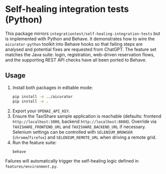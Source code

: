 # Self-healing integration tests (Python)

This package mirrors `integrationtest/self-healing-integration-tests` but is implemented with Python and Behave.
It demonstrates how to wire the `aicurator-python` toolkit into Behave hooks so that failing steps are analysed
and potential fixes are requested from ChatGPT. The feature set matches the Java suite: login, registration,
web-driven reservation flows, and the supporting REST API checks have all been ported to Behave.

## Usage

1. Install both packages in editable mode:
   ```bash
   pip install -e ../aicurator
   pip install -e .
   ```
2. Export your `OPENAI_API_KEY`.
3. Ensure the TaxiShare sample application is reachable (defaults: frontend `http://localhost:3000`, backend `http://localhost:8080`).
   Override via `TAXISHARE_FRONTEND_URL` and `TAXISHARE_BACKEND_URL` if necessary. Selenium settings can be controlled with
   `SELENIUM_BROWSER` (``chrome``/``firefox``) and `SELENIUM_REMOTE_URL` when driving a remote grid.
4. Run the feature suite:
   ```bash
   behave
   ```

Failures will automatically trigger the self-healing logic defined in `features/environment.py`.
